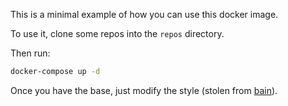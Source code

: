 This is a minimal example of how you can use this docker image.

To use it, clone some repos into the `repos` directory.

Then run:
```bash
docker-compose up -d
```

Once you have the base, just modify the style (stolen from [bain](https://github.com/bain3)).


